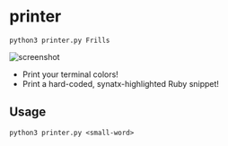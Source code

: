 # printer

```
python3 printer.py Frills
```

![screenshot]('/screenshots/printer.png')

- Print your terminal colors!
- Print a hard-coded, synatx-highlighted Ruby snippet!

## Usage

```
python3 printer.py <small-word>
```
